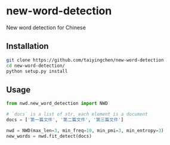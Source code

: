 # new-word-detection

New word detection for Chinese

## Installation

```sh
git clone https://github.com/taiyingchen/new-word-detection
cd new-word-detection/
python setup.py install
```

## Usage

```python
from nwd.new_word_detection import NWD

# `docs` is a list of str, each element is a document
docs = ['第一篇文件', '第二篇文件', '第三篇文件']

nwd = NWD(max_len=3, min_freq=10, min_pmi=3, min_entropy=3)
new_words = nwd.fit_detect(docs)
```
